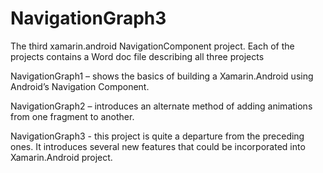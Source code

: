 # NavigationGraph3
The third xamarin.android NavigationComponent project. Each of the projects contains a Word doc file describing all three projects  

NavigationGraph1 – shows the basics of building a Xamarin.Android using Android’s Navigation Component.

NavigationGraph2 – introduces an alternate method of adding animations from one fragment to another.

NavigationGraph3 - this project is quite a departure from the preceding ones. It introduces several new features that could be incorporated into Xamarin.Android project.
